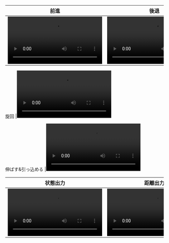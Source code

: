 |前進|後退|
|:-:|:-:|
|<video src="https://github.com/user-attachments/assets/49f5fe33-54c6-4416-abe3-c585ac333fad">|<video src="https://github.com/user-attachments/assets/0d612725-b4c4-43fb-844b-6302d75f3d8c">|

旋回
|<video src="https://github.com/user-attachments/assets/c66726f5-f681-45c4-ab0f-3c5c296e96b1">|

伸ばす&引っ込める
|<video src="https://github.com/user-attachments/assets/05e4b943-5316-45f1-9cf7-49093b565f87">|

|状態出力|距離出力|
|:-:|:-:|
|<video src="https://github.com/user-attachments/assets/9da1fd05-96f1-46b5-9c83-7dda6c51b9e8">|<video src="https://github.com/user-attachments/assets/c678c8c4-9de4-4ef2-9aed-91a8db80d19e">|
